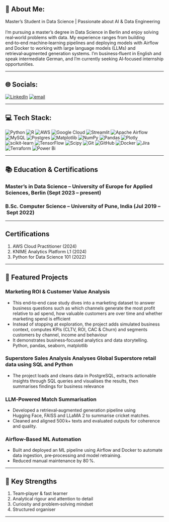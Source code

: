 ## 💫 About Me:
Master’s Student in Data Science | Passionate about AI & Data Engineering<br><br>
I’m pursuing a master’s degree in Data Science in Berlin and enjoy solving real‑world problems with data. My experience ranges from building end‑to‑end machine‑learning pipelines and deploying models with Airflow and Docker to working with large language models (LLMs) and retrieval‑augmented generation systems. I’m business‑fluent in English and speak intermediate German, and I’m currently seeking AI‑focused internship opportunities.

---
 
## 🌐 Socials:
[![LinkedIn](https://img.shields.io/badge/LinkedIn-%230077B5.svg?logo=linkedin&logoColor=white)](https://linkedin.com/in/https://www.linkedin.com/in/darshanr-c/) [![email](https://img.shields.io/badge/Email-D14836?logo=gmail&logoColor=white)](mailto:darshanrc.work@gmail.com) 

---
## 💻 Tech Stack:
![Python](https://img.shields.io/badge/python-3670A0?style=flat-square&logo=python&logoColor=ffdd54) ![R](https://img.shields.io/badge/r-%23276DC3.svg?style=flat-square&logo=r&logoColor=white) ![AWS](https://img.shields.io/badge/AWS-%23FF9900.svg?style=flat-square&logo=amazon-aws&logoColor=white) ![Google Cloud](https://img.shields.io/badge/GoogleCloud-%234285F4.svg?style=flat-square&logo=google-cloud&logoColor=white) ![Streamlit](https://img.shields.io/badge/Streamlit-%23FE4B4B.svg?style=flat-square&logo=streamlit&logoColor=white) ![Apache Airflow](https://img.shields.io/badge/Apache%20Airflow-017CEE?style=flat-square&logo=Apache%20Airflow&logoColor=white) ![MySQL](https://img.shields.io/badge/mysql-4479A1.svg?style=flat-square&logo=mysql&logoColor=white) ![Postgres](https://img.shields.io/badge/postgres-%23316192.svg?style=flat-square&logo=postgresql&logoColor=white) ![Matplotlib](https://img.shields.io/badge/Matplotlib-%23ffffff.svg?style=flat-square&logo=Matplotlib&logoColor=black) ![NumPy](https://img.shields.io/badge/numpy-%23013243.svg?style=flat-square&logo=numpy&logoColor=white) ![Pandas](https://img.shields.io/badge/pandas-%23150458.svg?style=flat-square&logo=pandas&logoColor=white) ![Plotly](https://img.shields.io/badge/Plotly-%233F4F75.svg?style=flat-square&logo=plotly&logoColor=white) ![scikit-learn](https://img.shields.io/badge/scikit--learn-%23F7931E.svg?style=flat-square&logo=scikit-learn&logoColor=white) ![TensorFlow](https://img.shields.io/badge/TensorFlow-%23FF6F00.svg?style=flat-square&logo=TensorFlow&logoColor=white) ![Scipy](https://img.shields.io/badge/SciPy-%230C55A5.svg?style=flat-square&logo=scipy&logoColor=%white) ![Git](https://img.shields.io/badge/git-%23F05033.svg?style=flat-square&logo=git&logoColor=white) ![GitHub](https://img.shields.io/badge/github-%23121011.svg?style=flat-square&logo=github&logoColor=white) ![Docker](https://img.shields.io/badge/docker-%230db7ed.svg?style=flat-square&logo=docker&logoColor=white) ![Jira](https://img.shields.io/badge/jira-%230A0FFF.svg?style=flat-square&logo=jira&logoColor=white) ![Terraform](https://img.shields.io/badge/terraform-%235835CC.svg?style=flat-square&logo=terraform&logoColor=white) ![Power Bi](https://img.shields.io/badge/power_bi-F2C811?style=flat-square&logo=powerbi&logoColor=black)

---

## 📚 Education & Certifications

### Master’s in Data Science – University of Europe for Applied Sciences, Berlin (Sept 2023 – present)
### B.Sc. Computer Science – University of Pune, India (Jul 2019 – Sept 2022)

---

## Certifications 

1. AWS Cloud Practitioner (2024)
2. KNIME Analytics Platform L1 (2024)
3. Python for Data Science 101 (2022)

---

## 🌱 Featured Projects

### Marketing ROI & Customer Value Analysis	
- This end‑to‑end case study dives into a marketing dataset to answer business questions such as which channels generate the most profit relative to ad spend, how valuable customers are over time and whether marketing spend is efficient
- Instead of stopping at exploration, the project adds simulated business context, computes KPIs (CLTV, ROI, CAC & Churn) and segments customers by channel, income and behaviour
- It demonstrates business‑focused analytics and data storytelling.	Python, pandas, seaborn, matplotlib

### Superstore Sales Analysis	Analyses Global Superstore retail data using SQL and Python
- The project loads and cleans data in PostgreSQL, extracts actionable insights through SQL queries and visualises the results, then summarises findings for business relevance

### LLM‑Powered Match Summarisation
- Developed a retrieval‑augmented generation pipeline using Hugging Face, FAISS and LLaMA 2 to summarise cricket matches.
- Cleaned and aligned 500 k+ texts and evaluated outputs for coherence and quality.

### Airflow‑Based ML Automation 
- Built and deployed an ML pipeline using Airflow and Docker to automate data ingestion, pre‑processing and model retraining.
- Reduced manual maintenance by 80 %.
---
## 🤝 Key Strengths
1. Team‑player & fast learner
2. Analytical rigour and attention to detail
3. Curiosity and problem‑solving mindset
4. Structured organiser
---
